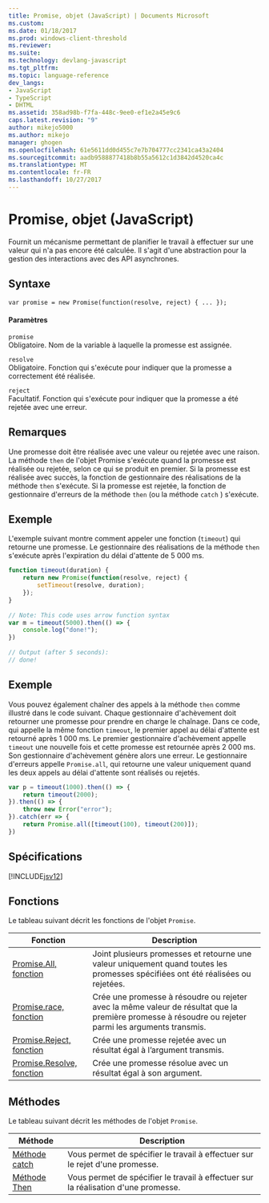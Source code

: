 ```yaml
---
title: Promise, objet (JavaScript) | Documents Microsoft
ms.custom: 
ms.date: 01/18/2017
ms.prod: windows-client-threshold
ms.reviewer: 
ms.suite: 
ms.technology: devlang-javascript
ms.tgt_pltfrm: 
ms.topic: language-reference
dev_langs:
- JavaScript
- TypeScript
- DHTML
ms.assetid: 358ad98b-f7fa-448c-9ee0-ef1e2a45e9c6
caps.latest.revision: "9"
author: mikejo5000
ms.author: mikejo
manager: ghogen
ms.openlocfilehash: 61e5611dd0d455c7e7b704777cc2341ca43a2404
ms.sourcegitcommit: aadb9588877418b8b55a5612c1d3842d4520ca4c
ms.translationtype: MT
ms.contentlocale: fr-FR
ms.lasthandoff: 10/27/2017
---
```

# <a name="promise-object-javascript"></a>Promise, objet (JavaScript)
Fournit un mécanisme permettant de planifier le travail à effectuer sur une valeur qui n'a pas encore été calculée. Il s'agit d'une abstraction pour la gestion des interactions avec des API asynchrones.  
  
## <a name="syntax"></a>Syntaxe  
  
```  
var promise = new Promise(function(resolve, reject) { ... });  
```  
  
#### <a name="parameters"></a>Paramètres  
 `promise`  
 Obligatoire. Nom de la variable à laquelle la promesse est assignée.  
  
 `resolve`  
 Obligatoire. Fonction qui s'exécute pour indiquer que la promesse a correctement été réalisée.  
  
 `reject`  
 Facultatif. Fonction qui s'exécute pour indiquer que la promesse a été rejetée avec une erreur.  
  
## <a name="remarks"></a>Remarques  
 Une promesse doit être réalisée avec une valeur ou rejetée avec une raison. La méthode `then` de l'objet Promise s'exécute quand la promesse est réalisée ou rejetée, selon ce qui se produit en premier. Si la promesse est réalisée avec succès, la fonction de gestionnaire des réalisations de la méthode `then` s'exécute. Si la promesse est rejetée, la fonction de gestionnaire d'erreurs de la méthode `then` (ou la méthode `catch` ) s'exécute.  
  
## <a name="example"></a>Exemple  
 L'exemple suivant montre comment appeler une fonction (`timeout`) qui retourne une promesse. Le gestionnaire des réalisations de la méthode `then` s'exécute après l'expiration du délai d'attente de 5 000 ms.  
  
```JavaScript  
function timeout(duration) {  
    return new Promise(function(resolve, reject) {  
        setTimeout(resolve, duration);  
    });  
}  
  
// Note: This code uses arrow function syntax  
var m = timeout(5000).then(() => {  
    console.log("done!");  
})  
  
// Output (after 5 seconds):  
// done!  
```  
  
## <a name="example"></a>Exemple  
 Vous pouvez également chaîner des appels à la méthode `then` comme illustré dans le code suivant. Chaque gestionnaire d'achèvement doit retourner une promesse pour prendre en charge le chaînage. Dans ce code, qui appelle la même fonction `timeout`, le premier appel au délai d'attente est retourné après 1 000 ms. Le premier gestionnaire d'achèvement appelle `timeout` une nouvelle fois et cette promesse est retournée après 2 000 ms. Son gestionnaire d'achèvement génère alors une erreur. Le gestionnaire d'erreurs appelle `Promise.all`, qui retourne une valeur uniquement quand les deux appels au délai d'attente sont réalisés ou rejetés.  
  
```JavaScript  
var p = timeout(1000).then(() => {  
    return timeout(2000);  
}).then(() => {  
    throw new Error("error");  
}).catch(err => {  
    return Promise.all([timeout(100), timeout(200)]);  
})  
```  
  
## <a name="requirements"></a>Spécifications  
 [!INCLUDE[jsv12](../../javascript/reference/includes/jsv12-md.md)]  
  
## <a name="functions"></a>Fonctions  
 Le tableau suivant décrit les fonctions de l'objet `Promise`.  
  
|Fonction|Description|  
|--------------|-----------------|  
|[Promise.All, fonction](../../javascript/reference/promise-all-function-promise.md)|Joint plusieurs promesses et retourne une valeur uniquement quand toutes les promesses spécifiées ont été réalisées ou rejetées.|  
|[Promise.race, fonction](../../javascript/reference/promise-race-function-promise.md)|Crée une promesse à résoudre ou rejeter avec la même valeur de résultat que la première promesse à résoudre ou rejeter parmi les arguments transmis.|  
|[Promise.Reject, fonction](../../javascript/reference/promise-reject-function-promise.md)|Crée une promesse rejetée avec un résultat égal à l’argument transmis.|  
|[Promise.Resolve, fonction](../../javascript/reference/promise-resolve-function-promise.md)|Crée une promesse résolue avec un résultat égal à son argument.|  
  
## <a name="methods"></a>Méthodes  
 Le tableau suivant décrit les méthodes de l'objet `Promise`.  
  
|Méthode|Description|  
|------------|-----------------|  
|[Méthode catch](../../javascript/reference/catch-method-promise.md)|Vous permet de spécifier le travail à effectuer sur le rejet d'une promesse.|  
|[Méthode Then](../../javascript/reference/then-method-promise.md)|Vous permet de spécifier le travail à effectuer sur la réalisation d'une promesse.|